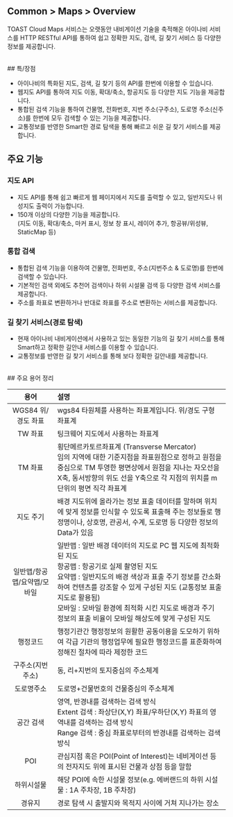 ## Common > Maps > Overview

TOAST Cloud Maps 서비스는 오랫동안 내비게이션 기술을 축적해온 아이나비 서비스를 HTTP RESTful API를 통하여 쉽고 정확한 지도, 검색, 길 찾기 서비스 등 다양한 정보를 제공합니다.

<br>
## 특/장점

- 아이나비의 특화된 지도, 검색, 길 찾기 등의 API를 한번에 이용할 수 있습니다.
- 웹지도 API를 통하여 지도 이동, 확대/축소, 항공지도 등 다양한 지도 기능을 제공합니다.
- 통합된 검색 기능을 통하여 건물명, 전화번호, 지번 주소(구주소), 도로명 주소(신주소)를 한번에 모두 검색할 수 있는 기능을 제공합니다.
- 교통정보를 반영한 Smart한 경로 탐색을 통해 빠르고 쉬운 길 찾기 서비스를 제공합니다.

## 주요 기능

### 지도  API

- 지도 API를 통해 쉽고 빠르게 웹 페이지에서 지도를 출력할 수 있고, 일반지도나 위성지도 출력이 가능합니다.
- 150개 이상의 다양한 기능을 제공합니다. <br>(지도 이동, 확대/축소, 마커 표시, 정보 창 표시, 레이어 추가, 항공뷰/위성뷰, StaticMap 등)



### 통합 검색

- 통합된 검색 기능을 이용하여 건물명, 전화번호, 주소(지번주소 & 도로명)를  한번에 검색할 수 있습니다.
- 기본적인 검색 외에도 추천어 검색이나 하위 시설물 검색 등 다양한 검색 서비스를 제공합니다.
- 주소를 좌표로 변환하거나 반대로 좌표를 주소로 변환하는 서비스를 제공합니다.


### 길 찾기 서비스(경로 탐색)

- 현재 아이나비 내비게이션에서 사용하고 있는 동일한 기능의 길 찾기 서비스를 통해 Smart하고 정확한 길안내 서비스를 이용할 수 있습니다.
- 교통정보를 반영한 길 찾기 서비스를 통해 보다 정확한 길안내를 제공합니다.

<br>
## 주요 용어 정리


|용어|	설명|
|:---:|:---|
|WGS84 위/경도 좌표|wgs84 타원체를 사용하는 좌표계입니다. 위/경도 구형 좌표계|
|TW 좌표|팅크웨어 지도에서 사용하는 좌표계|
|TM 좌표|횡단메르카토르좌표계 (Transverse Mercator) <br>임의 지역에 대한 기준지점을 좌표원점으로 정하고 원점을 중심으로 TM 투영한 평면상에서 원점을 지나는 자오선을 X축, 동서방향의 위도 선을 Y축으로 각 지점의 위치를 m단위의 평면 직각 좌표계|
|지도 주기|배경 지도위에 올라가는 정보 표출 데이터를 말하며 위치에 맞게 정보를 인식할 수 있도록 표출해 주는 정보들로 행정명이나, 상호명, 관공서, 수계, 도로명 등 다양한 정보의 Data가 있음|
|일반맵/항공맵/요약맵/모바일|일반맵 : 일반 배경 데이터의 지도로 PC 웹 지도에 최적화 된 지도  <br>항공맵 : 항공기로 실제 촬영된 지도<br>요약맵 : 일반지도의 배경 색상과 표출 주기 정보를 간소화 하여 컨텐츠를 강조할 수 있게 구성된 지도 (교통정보 표출 지도로 활용됨) <br>모바일 : 모바일 환경에 최적화 시킨 지도로 배경과 주기 정보의 표출 비율이 모바일 해상도에 맞게 구성된 지도 |
|행정코드|행정기관간 행정정보의 원활한 공동이용을 도모하기 위하여 각급 기관의 행정업무에 필요한 행정코드를 표준화하여 정해진 절차에 따라 제정한 코드|
|구주소(지번주소)|동, 리+지번의 토지중심의 주소체계|
|도로명주소|도로명+건물번호의 건물중심의 주소체계|
|공간 검색|영역, 반경내를 검색하는 검색 방식<br>Extent 검색 : 좌상단(X,Y) 좌표/우하단(X,Y) 좌표의 영역내를 검색하는 검색 방식 <br> Range 검색 : 중심 좌표로부터의 반경내를 검색하는 검색 방식 |
|POI|관심지점 혹은 POI(Point of Interest)는 네비게이션 등의 전자지도 위에 표시된 건물과 상점 등을 말함|
|하위시설물|해당 POI에 속한 시설물 정보(e.g. 에버랜드의 하위 시설물 : 1A 주차장, 1B 주차장) |
|경유지|경로 탐색 시 출발지와 목적지 사이에 거쳐 지나가는 장소|
